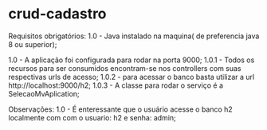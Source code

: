 # crud-cadastro

Requisitos obrigatórios:
   1.0   - Java instalado na maquina( de preferencia java 8 ou superior);

 1.0   - A aplicação foi configurada para rodar na porta 9000;
 1.0.1 - Todos os recursos para ser consumidos encontram-se nos controllers com suas respectivas urls de acesso;
 1.0.2 - para acessar o banco basta utilizar a url http://localhost:9000/h2;
 1.0.3 - A classe para rodar o serviço é a SelecaoMvAplication;
 
 Observações: 
 1.0 -   É enteressante que o usuário acesse o banco h2 localmente com com o usuario: h2 e senha: admin;
   
